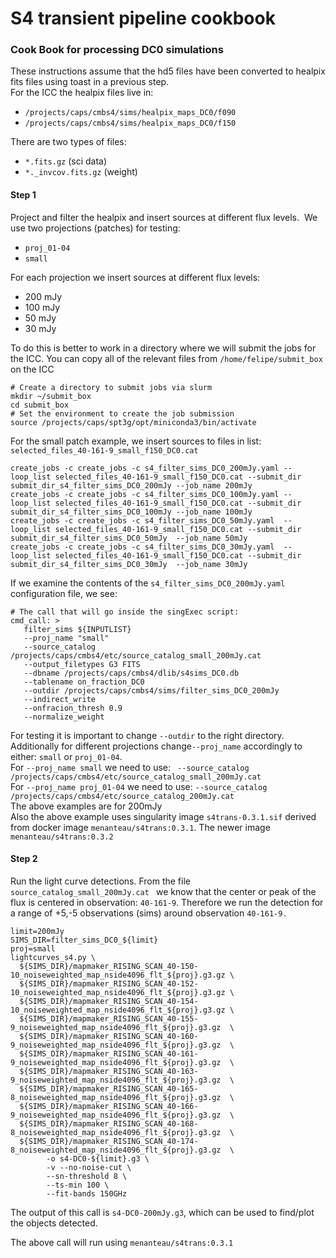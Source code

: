 # S4 transient pipeline cookbook
### Cook Book for processing DC0 simulations


These instructions assume that the hd5 files have been converted to healpix fits files using toast in a previous step.<br>
For the ICC the healpix files live in:<br>
+ `/projects/caps/cmbs4/sims/healpix_maps_DC0/f090`
+ `/projects/caps/cmbs4/sims/healpix_maps_DC0/f150`

There are two types of files:
+ `*.fits.gz` (sci data)
+ `*._invcov.fits.gz` (weight)

#### Step 1
Project and filter the healpix and insert sources at different flux levels. ﻿
We use two projections (patches) for testing:
- `proj_01-04`
- `small`

For each projection we insert sources at different flux levels:
- 200 mJy
- 100 mJy
- 50 mJy
- 30 mJy

To do this is better to work in a directory where we will submit the jobs for the ICC. You can copy all of the relevant files from `/home/felipe/submit_box` on the ICC

```
# Create a directory to submit jobs via slurm
mkdir ~/submit_box
cd submit_box
# Set the environment to create the job submission
source /projects/caps/spt3g/opt/miniconda3/bin/activate
```

For the small patch example, we insert sources to files in list: `selected_files_40-161-9_small_f150_DC0.cat`
```
create_jobs -c create_jobs -c s4_filter_sims_DC0_200mJy.yaml --loop_list selected_files_40-161-9_small_f150_DC0.cat --submit_dir submit_dir_s4_filter_sims_DC0_200mJy --job_name 200mJy
create_jobs -c create_jobs -c s4_filter_sims_DC0_100mJy.yaml --loop_list selected_files_40-161-9_small_f150_DC0.cat --submit_dir submit_dir_s4_filter_sims_DC0_100mJy --job_name 100mJy
create_jobs -c create_jobs -c s4_filter_sims_DC0_50mJy.yaml  --loop_list selected_files_40-161-9_small_f150_DC0.cat --submit_dir submit_dir_s4_filter_sims_DC0_50mJy  --job_name 50mJy
create_jobs -c create_jobs -c s4_filter_sims_DC0_30mJy.yaml  --loop_list selected_files_40-161-9_small_f150_DC0.cat --submit_dir submit_dir_s4_filter_sims_DC0_30mJy  --job_name 30mJy
```

If we examine the contents of the `s4_filter_sims_DC0_200mJy.yaml` configuration file, we see:
```
# The call that will go inside the singExec script:
cmd_call: >
   filter_sims ${INPUTLIST}
   --proj_name "small" 
   --source_catalog /projects/caps/cmbs4/etc/source_catalog_small_200mJy.cat
   --output_filetypes G3 FITS
   --dbname /projects/caps/cmbs4/dlib/s4sims_DC0.db
   --tablename on_fraction_DC0
   --outdir /projects/caps/cmbs4/sims/filter_sims_DC0_200mJy
   --indirect_write
   --onfracion_thresh 0.9
   --normalize_weight
```
For testing it is important to change `--outdir` to the right directory. <br>
Additionally for different projections change`--proj_name` accordingly to either: `small` or `proj_01-04`. <br>
For `--proj_name small` we need to use: ` --source_catalog /projects/caps/cmbs4/etc/source_catalog_small_200mJy.cat` <br>
For `--proj_name proj_01-04` we need to use: `--source_catalog /projects/caps/cmbs4/etc/source_catalog_200mJy.cat` <br>
The above examples are for 200mJy<br>
Also the above example uses singularity image `s4trans-0.3.1.sif` derived from docker image `menanteau/s4trans:0.3.1`. The newer image `menanteau/s4trans:0.3.2` 



#### Step 2
Run the light curve detections. From the file `source_catalog_small_200mJy.cat ` we know that the center or peak of the flux is centered in observation: `40-161-9`. Therefore we run the detection for a range of +5,-5 observations (sims) around  observation `40-161-9.`

```
limit=200mJy
SIMS_DIR=filter_sims_DC0_${limit}
proj=small
lightcurves_s4.py \
  ${SIMS_DIR}/mapmaker_RISING_SCAN_40-150-10_noiseweighted_map_nside4096_flt_${proj}.g3.gz \
  ${SIMS_DIR}/mapmaker_RISING_SCAN_40-152-10_noiseweighted_map_nside4096_flt_${proj}.g3.gz \
  ${SIMS_DIR}/mapmaker_RISING_SCAN_40-154-10_noiseweighted_map_nside4096_flt_${proj}.g3.gz \
  ${SIMS_DIR}/mapmaker_RISING_SCAN_40-155-9_noiseweighted_map_nside4096_flt_${proj}.g3.gz  \
  ${SIMS_DIR}/mapmaker_RISING_SCAN_40-160-9_noiseweighted_map_nside4096_flt_${proj}.g3.gz  \
  ${SIMS_DIR}/mapmaker_RISING_SCAN_40-161-9_noiseweighted_map_nside4096_flt_${proj}.g3.gz  \
  ${SIMS_DIR}/mapmaker_RISING_SCAN_40-163-9_noiseweighted_map_nside4096_flt_${proj}.g3.gz  \
  ${SIMS_DIR}/mapmaker_RISING_SCAN_40-165-8_noiseweighted_map_nside4096_flt_${proj}.g3.gz  \
  ${SIMS_DIR}/mapmaker_RISING_SCAN_40-166-9_noiseweighted_map_nside4096_flt_${proj}.g3.gz  \
  ${SIMS_DIR}/mapmaker_RISING_SCAN_40-168-8_noiseweighted_map_nside4096_flt_${proj}.g3.gz  \
  ${SIMS_DIR}/mapmaker_RISING_SCAN_40-174-8_noiseweighted_map_nside4096_flt_${proj}.g3.gz  \
        -o s4-DC0-${limit}.g3 \
        -v --no-noise-cut \
        --sn-threshold 8 \
        --ts-min 100 \
        --fit-bands 150GHz
```

The output of this call is `s4-DC0-200mJy.g3`, which can be used to find/plot the objects detected.

The above call will run using `menanteau/s4trans:0.3.1` 
